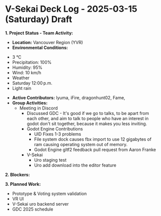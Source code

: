 # V-Sekai Deck Log - 2025-03-15 (Saturday) Draft

**1. Project Status - Team Activity:**

- **Location:** Vancouver Region (YVR)
- **Environmental Conditions:**

* 3 °C
* Precipitation: 100%
* Humidity: 95%
* Wind: 10 km/h
* Weather
* Saturday 12:00 p.m.
* Light rain

- **Active Contributors:** lyuma, iFire, dragonhunt02, Fame,
- **Group Activities:**
  - Meeting in Discord
    - Discussed GDC - It's good if we go to talks, to be apart from each other, and aim to talk to people who have an interest in godot
      don't sit together, because it makes you less inviting.
    - Godot Engine Contributions
      - UID Fixes 1-3 problems
      - File system dock causes fbx import to use 12 gigabytes of ram causing operating system out of memory.
      - Godot Engine gltf2 feedback pull request from Aaron Franke
    - V-Sekai
      - Uro staging test
      - Uro add download into the editor feature

**2. Blockers:**

**3. Planned Work:**

- Prototype & Voting system validation
- VR UI
- V-Sekai uro backend server
- GDC 2025 schedule

